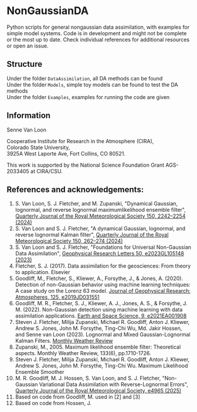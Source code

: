 # NonGaussianDA

Python scripts for general nongaussian data assimilation, with examples for simple model systems.
Code is in development and might not be complete or the most up to date. Check individual references for additional resources or open an issue.

## Structure

Under the folder `DataAssimilation`, all DA methods can be found  
Under the folder `Models`, simple toy models can be found to test the DA methods  
Under the folder `Examples`, examples for running the code are given

## Information

Senne Van Loon

Cooperative Institute for Research in the Atmosphere (CIRA),  
Colorado State University,  
3925A West Laporte Ave, Fort Collins, CO 80521.  

This work is supported by the National Science Foundation Grant AGS-2033405 at CIRA/CSU.

## References and acknowledgements:
1. S. Van Loon, S. J. Fletcher, and M. Zupanski, "Dynamical Gaussian, lognormal, and reverse lognormal maximumlikelihood ensemble filter", [Quarterly Journal of the Royal Meteorological Society 150, 2242–2254 (2024)](https://doi.org/10.1002/qj.4706)
1. S. Van Loon and S. J. Fletcher, "A dynamical Gaussian, lognormal, and reverse lognormal Kalman filter", [Quarterly Journal of the Royal Meteorological Society 150, 262–274 (2024)](https://doi.org/10.1002/qj.4595)
2. S. Van Loon and S. J. Fletcher, "Foundations for Universal Non-Gaussian Data Assimilation", [Geophysical Research Letters 50, e2023GL105148 (2023)](https://doi.org/10.1029/2023GL105148)
1. Fletcher, S. J. (2017). Data assimilation for the geosciences: From theory to application. Elsevier  
2. Goodliff, M., Fletcher, S., Kliewer, A., Forsythe, J., & Jones, A. (2020). Detection of non-Gaussian behavior using machine learning techniques: A case study on the Lorenz 63 model. [Journal of Geophysical Research: Atmospheres, 125, e2019JD031551](https://doi.org/10.1029/2019JD031551)
3. Goodliff, M. R., Fletcher, S. J., Kliewer, A. J., Jones, A. S., & Forsythe, J. M. (2022). Non-Gaussian detection using machine learning with data assimilation applications. [Earth and Space Science, 9, e2021EA001908](https://doi.org/10.1029/2021EA001908)  
4. Steven J. Fletcher, Milija Zupanski, Michael R. Goodliff, Anton J. Kliewer, Andrew S. Jones, John M. Forsythe, Ting-Chi Wu, Md. Jakir Hossen, and Senne van Loon (2023). Lognormal and Mixed Gaussian-Lognormal Kalman Filters. [Monthly Weather Review](https://doi.org/10.1175/MWR-D-22-0072.1)  
5. Zupanski, M., 2005. Maximum likelihood ensemble filter: Theoretical aspects. Monthly Weather Review, 133(6), pp.1710-1726.  
6. Steven J. Fletcher, Milija Zupanski, Michael R. Goodliff, Anton J. Kliewer, Andrew S. Jones, John M. Forsythe, Ting-Chi Wu. Maximum Likelihood Ensemble Smoother  
7. M. R. Goodliff, M. J. Hossen, S. Van Loon, and S. J. Fletcher, "Non-Gaussian Variational Data Assimilation with Reverse-Lognormal Errors", [Quarterly Journal of the Royal Meteorological Society, e4965 (2025)](https://doi.org/10.1002/qj.4965)
3. Based on code from Goodliff, M. used in [2] and [3]  
4. Based on code from Hossen, J.
